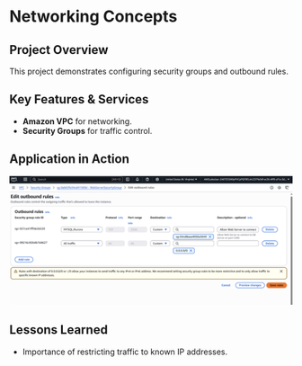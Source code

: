 # Networking Concepts

## Project Overview
This project demonstrates configuring security groups and outbound rules.

## Key Features & Services
- **Amazon VPC** for networking.
- **Security Groups** for traffic control.

## Application in Action
![Security Group](p5-1.png)

## Lessons Learned
- Importance of restricting traffic to known IP addresses.